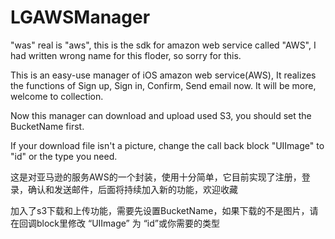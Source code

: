 # LGAWSManager

"was" real is "aws", this is the sdk for amazon web service called "AWS", I had written wrong name for this floder, so sorry for this.


This is an easy-use  manager of iOS amazon web service(AWS), It realizes the functions of Sign up, Sign in, Confirm, Send email now. It will be more, welcome to collection.


Now this manager can download and upload used S3, you should set the BucketName first.


If your download file isn't a picture, change the call back block "UIImage" to "id" or the type you need.

这是对亚马逊的服务AWS的一个封装，使用十分简单，它目前实现了注册，登录，确认和发送邮件，后面将持续加入新的功能，欢迎收藏


加入了s3下载和上传功能，需要先设置BucketName，如果下载的不是图片，请在回调block里修改 “UIImage” 为 “id”或你需要的类型
